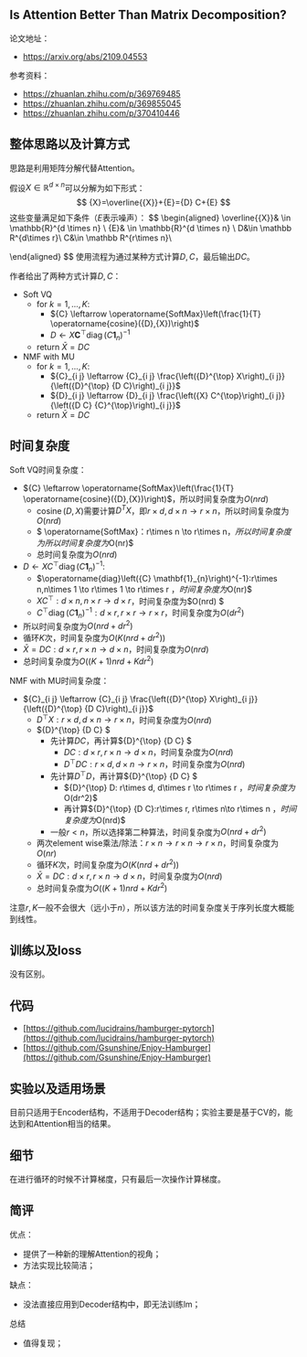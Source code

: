 ## Is Attention Better Than Matrix Decomposition?

论文地址：

- https://arxiv.org/abs/2109.04553

参考资料：

- https://zhuanlan.zhihu.com/p/369769485
- https://zhuanlan.zhihu.com/p/369855045
- https://zhuanlan.zhihu.com/p/370410446



## 整体思路以及计算方式

思路是利用矩阵分解代替Attention。

假设$X\in \mathbb R^{d\times n}$可以分解为如下形式：
$$
{X}=\overline{{X}}+{E}={D} C+{E}
$$
这些变量满足如下条件（$E$表示噪声）：
$$
\begin{aligned}
\overline{{X}}& \in \mathbb{R}^{d \times n} \\
{E}& \in \mathbb{R}^{d \times n} \\
D&\in \mathbb R^{d\times r}\\
C&\in \mathbb R^{r\times n}\\

\end{aligned}
$$
使用流程为通过某种方式计算$D,C$，最后输出$DC$。

作者给出了两种方式计算$D,C$：

- Soft VQ
  - for $k=1,\ldots, K$:
    - ${C} \leftarrow \operatorname{SoftMax}\left(\frac{1}{T} \operatorname{cosine}({D},{X})\right)$
    - ${D} \leftarrow {X} \boldsymbol{C}^{\top} \operatorname{diag}\left({C} \mathbf{1}_{n}\right)^{-1}$
  - return $\bar X =DC$
- NMF with MU
  - for $k=1,\ldots, K$:
    - ${C}_{i j} \leftarrow {C}_{i j} \frac{\left({D}^{\top} X\right)_{i j}}{\left({D}^{\top} {D C}\right)_{i j}}$
    - ${D}_{i j} \leftarrow {D}_{i j} \frac{\left({X} C^{\top}\right)_{i j}}{\left({D C} {C}^{\top}\right)_{i j}}$
  - return $\bar X =DC$



## 时间复杂度

Soft VQ时间复杂度：

- ${C} \leftarrow \operatorname{SoftMax}\left(\frac{1}{T} \operatorname{cosine}({D},{X})\right)$，所以时间复杂度为$O(nrd)$
  - $\operatorname{cosine}({D},{X})$需要计算$D^T X$，即$r\times d,d\times n\to  r\times n$，所以时间复杂度为$O(nrd)$
  - $ \operatorname{SoftMax}$：$r\times n \to r\times n$，所以时间复杂度为所以时间复杂度为$O(nr)$
  - 总时间复杂度为$O(nrd)$
- ${D} \leftarrow {X} {C}^{\top} \operatorname{diag}\left({C} \mathbf{1}_{n}\right)^{-1}:$
  - $\operatorname{diag}\left({C} \mathbf{1}_{n}\right)^{-1}:r\times n,n\times 1 \to r\times 1 \to r\times r $，时间复杂度为$O(nr)$
  - ${X} {C}^{\top}:d\times n, n\times r \to d\times r$，时间复杂度为$O(nrd) $ 
  - ${C}^{\top} \operatorname{diag}\left({C} \mathbf{1}_{n}\right)^{-1}: d\times r, r\times r \to r\times r$，时间复杂度为$O(dr^2)$
- 所以时间复杂度为$O(nrd+ dr^2)$
- 循环$K$次，时间复杂度为$O(K(nrd+ dr^2))$
- $\bar X =DC: d\times r , r\times n \to d\times n$，时间复杂度为$O(nrd)$
- 总时间复杂度为$O((K+1)nrd + Kdr^2)$

NMF with MU时间复杂度：

- ${C}_{i j} \leftarrow {C}_{i j} \frac{\left({D}^{\top} X\right)_{i j}}{\left({D}^{\top} {D C}\right)_{i j}}$
  - ${D}^{\top} X: r\times d, d\times n\to r\times n$，时间复杂度为$O(nrd)$
  - ${D}^{\top} {D C} $
    - 先计算$DC$，再计算${D}^{\top} {D C} $
      - $DC:d\times r, r\times n \to d\times n$，时间复杂度为$O(nrd)$
      - ${D}^{\top} {D C}: r\times d, d\times n \to r\times n$，时间复杂度为$O(nrd)$
    - 先计算${D}^{\top} D$，再计算${D}^{\top} {D C} $
      - ${D}^{\top} D: r\times d, d\times r \to r\times r $，时间复杂度为$O(dr^2)$
      - 再计算${D}^{\top} {D C}:r\times r, r\times n\to r\times n $，时间复杂度为$O(nrd)$
    - 一般$r<n$，所以选择第二种算法，时间复杂度为$O(nrd+dr^2)$
  - 两次element wise乘法/除法：$r\times n \to r\times n \to r\times n$，时间复杂度为$O(nr)$
  - 循环$K$次，时间复杂度为$O(K(nrd+dr^2))$
  - $\bar X =DC: d\times r , r\times n \to d\times n$，时间复杂度为$O(nrd)$
  - 总时间复杂度为$O((K+1)nrd + Kdr^2)$

注意$r, K$一般不会很大（远小于$n$），所以该方法的时间复杂度关于序列长度大概能到线性。



## 训练以及loss

没有区别。



## 代码

- [https://github.com/lucidrains/hamburger-pytorch](https://github.com/lucidrains/hamburger-pytorch)
- [https://github.com/Gsunshine/Enjoy-Hamburger](https://github.com/Gsunshine/Enjoy-Hamburger)



## 实验以及适用场景

目前只适用于Encoder结构，不适用于Decoder结构；实验主要是基于CV的，能达到和Attention相当的结果。



## 细节

在进行循环的时候不计算梯度，只有最后一次操作计算梯度。



## 简评

优点：

- 提供了一种新的理解Attention的视角；
- 方法实现比较简洁；

缺点：

- 没法直接应用到Decoder结构中，即无法训练lm；

总结

- 值得复现；